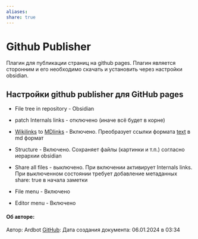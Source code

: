 ```yaml
---
aliases: 
share: true
---
```


# Github Publisher
Плагин для публикации страниц на github pages. Плагин является сторонним и его необходимо скачать и установить через настройки obsidian.

## Настройки github publisher для GitHub pages
- File tree in repository - Obsidian 

- patch Internals links - отключено (иначе всё будет в корне) 
- [Wikilinks](Wikilinks.md) to [MDlinks](links) - Включено. Преобразует ссылки формата [text](text.md) в md формат 

- Structure - Включено. Сохраняет файлы (картинки и т.п.) согласно иерархии obsidian 

- Share all files - выключено. При включении активирует Internals links. При выключенном состоянии требует добавление метаданных share: true в начала заметки 

- File menu - Включено 
- Editor menu - Включено

#### Об авторе:
Автор: Ardbot
[GitHub](https://github.com/Ardbot): 
Дата создания документа: 
06.01.2024 в 03:34